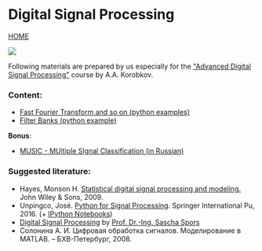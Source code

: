 # Digital Signal Processing
[HOME](https://github.com/kirlf/CSP/blob/master/README.md)

![](https://cdn.mikroe.com/knowlegebase/uploads/2016/03/08175910/dsp-enabled-group-1600x600.jpg)

Following materials are prepared by us especially for the ["Advanced Digital Signal Processing"](http://e.kai.ru/%D0%B3%D0%B5%D1%80%D0%BC%D0%B0%D0%BD%D0%BE-%D1%80%D0%BE%D1%81%D1%81%D0%B8%D0%B9%D1%81%D0%BA%D0%B8%D0%B9-%D0%B8%D0%BD%D1%81%D1%82%D0%B8%D1%82%D1%83%D1%82-%D0%BD%D0%BE%D0%B2%D1%8B%D1%85-%D1%82%D0%B5/) course by A.A. Korobkov.

### Content:
  * [Fast Fourier Transform and so on (python examples)](https://github.com/kirlf/CSP/blob/master/Different/DSP/FFT.md)
  * [Filter Banks (python example)](https://github.com/kirlf/CSP/blob/master/Different/DSP/FB.md)
  
**Bonus**:

  * [MUSIC - MUltiple SIgnal Classification (in Russian)](https://habr.com/ru/post/446674/)
  
### Suggested literature:
  * Hayes, Monson H. [Statistical digital signal processing and modeling.](https://www.mathworks.com/matlabcentral/fileexchange/2183-statistical-digital-signal-processing-and-modeling?s_tid=prof_contriblnk) John Wiley & Sons, 2009.
  * Unpingco, José. [Python for Signal Processing](https://electrovolt.ir/wp-content/uploads/2017/07/Python_For_Signal_Processing_ElectroVolt.ir_.pdf). Springer International Pu, 2016. (+ [IPython Notebooks](https://github.com/unpingco/Python-for-Signal-Processing))
  * [Digital Signal Processing](https://dsp-nbsphinx.readthedocs.io/en/nbsphinx-experiment/index.html) by [Prof. Dr.-Ing. Sascha Spors](https://dsp-nbsphinx.readthedocs.io/en/nbsphinx-experiment/index.html)
  * Солонина А. И. Цифровая обработка сигналов. Моделирование в MATLAB. – БХВ-Петербург, 2008.
